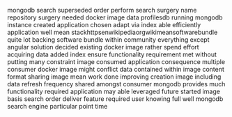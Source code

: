 mongodb search superseded order perform search surgery name repository surgery needed docker image data profilesdb running mongodb instance created application chosen adapt via index able efficiently application well mean stackhttpsenwikipediaorgwikimeansoftwarebundle quite lot backing software bundle within community everything except angular solution decided existing docker image rather spend effort acquiring data added index ensure functionality requirement met without putting many constraint image consumed application consequence multiple consumer docker image might conflict data contained within image content format sharing image mean work done improving creation image including data refresh frequency shared amongst consumer mongodb provides much functionality required application may able leveraged future started image basis search order deliver feature required user knowing full well mongodb search engine particular point time